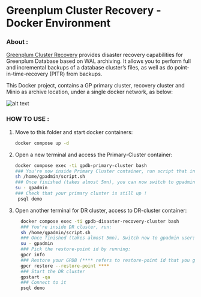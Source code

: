 # Greenplum Cluster Recovery - Docker Environment 

### **About** : 
[Greenplum Cluster Recovery](https://docs.vmware.com/en/VMware-Greenplum-Cluster-Recovery/index.html) provides disaster recovery capabilities for Greenplum Database based on WAL archiving. It allows you to perform full and incremental backups of a database cluster’s files, as well as do point-in-time-recovery (PITR) from backups.

This Docker project, contains a GP primary cluster, recovery cluster and Minio as archive location, under a single docker network, as below:

![alt text](https://i.ibb.co/2n8WVVT/On-Paste-20230316-195807.png)

### **HOW TO USE** :
1. Move to this folder and start docker containers:
    ```bash
    docker compose up -d
    ```
2. Open a new terminal and access the Primary-Cluster container:
    ```bash 
    docker compose exec -ti gpdb-primary-cluster bash
    ### You're now inside Primary Cluster container, run script that installs and configures GPCR utility:
    sh /home/gpadmin/script.sh
    ### Once finished (takes almost 5mn), you can now switch to gpadmin user
    su - gpadmin
    ### Check that your primary cluster is still up ! 
     psql demo
    ```

3. Open another terminal for DR cluster, access to DR-cluster container:
      ```bash
        docker compose exec -ti gpdb-disaster-recovery-cluster bash
        ### You're inside DR cluster, run:
        sh /home/gpadmin/script.sh
        ### Once finished (takes almost 5mn), Switch now to gpadmin user:
        su - gpadmin
        ### Pick the restore-point id by running:
        gpcr info
        ### Restore your GPDB (**** refers to restore-point id that you get from "gpcr info")
        gpcr restore --restore-point **** 
        ### Start the DR cluster
        gpstart -qa 
        ### Connect to it
        psql demo
      ```
